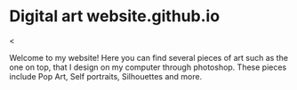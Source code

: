 # Digital art website.github.io

<
<p>Welcome to my website! Here you can find several pieces of art such as the one on top, that I design on my computer through photoshop. These pieces include Pop Art, Self portraits, Silhouettes and more.</p>
